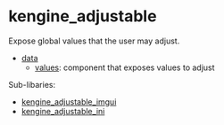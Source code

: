 # kengine_adjustable

Expose global values that the user may adjust.

* [data](data/)
	* [values](data/values.md): component that exposes values to adjust

Sub-libaries:
* [kengine_adjustable_imgui](imgui/)
* [kengine_adjustable_ini](ini/)